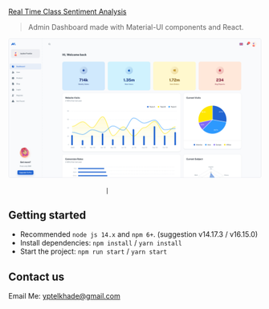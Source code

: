 [Real Time Class Sentiment Analysis](https://github.com/YashTelkhade/Devilsinvent)

> Admin Dashboard made with Material-UI components and React.

![preview](public/static/preview.jpg)

                               |
## Getting started

- Recommended `node js 14.x` and `npm 6+`. (suggestion v14.17.3 / v16.15.0)
- Install dependencies: `npm install` / `yarn install`
- Start the project: `npm run start` / `yarn start`

## Contact us

Email Me: yptelkhade@gmail.com
